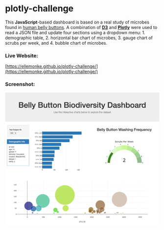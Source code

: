 # plotly-challenge

This **JavaScript**-based dashboard is based on a real study of microbes found in [human belly buttons](http://robdunnlab.com/projects/belly-button-biodiversity/). A combination of **[D3](https://d3js.org/)** and **[Plotly](https://plot.ly/javascript/)** were used to read a JSON file and update four sections using a dropdown menu: 1. demographic table, 2. horizontal bar chart of microbes, 3. gauge chart of scrubs per week, and 4. bubble chart of microbes. 

### Live Website:
[https://ellemonke.github.io/plotly-challenge/](https://ellemonke.github.io/plotly-challenge/)

### Screenshot:
![Screenshot Ploty Dashboard](screenshot-plotly.png)
